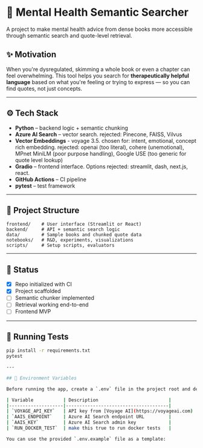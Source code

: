 # 🧠 Mental Health Semantic Searcher

A project to make mental health advice from dense books more accessible through semantic search and quote-level retrieval.

## ✨ Motivation

When you're dysregulated, skimming a whole book or even a chapter can feel overwhelming. This tool helps you search for **therapeutically helpful language** based on what you're feeling or trying to express — so you can find quotes, not just concepts.

---

## ⚙️ Tech Stack

- **Python** – backend logic + semantic chunking
- **Azure AI Search** – vector search. rejected: Pinecone, FAISS, Vilvus
- **Vector Embeddings** - voyage 3.5. chosen for: intent, emotional, concept rich embedding. rejected: openai (too literal), cohere (unemotional), MPnet MiniLM (poor purpose handling), Google USE (too generic for quote level lookup)
- **Gradio** – frontend interface. Options rejected: streamlit, dash, next.js, react.
- **GitHub Actions** – CI pipeline
- **pytest** – test framework

---

## 📂 Project Structure

```
frontend/    # User interface (Streamlit or React)
backend/     # API + semantic search logic
data/        # Sample books and chunked quote data
notebooks/   # R&D, experiments, visualizations
scripts/     # Setup scripts, evaluators
```

---

## 🚧 Status

- [x] Repo initialized with CI
- [x] Project scaffolded
- [ ] Semantic chunker implemented
- [ ] Retrieval working end-to-end
- [ ] Frontend MVP

---

## 🧪 Running Tests

```bash
pip install -r requirements.txt
pytest

---

## 🔐 Environment Variables

Before running the app, create a `.env` file in the project root and define the following:

| Variable           | Description                          |
|--------------------|--------------------------------------|
| `VOYAGE_API_KEY`   | API key from [Voyage AI](https://voyageai.com) |
| `AAIS_ENDPOINT`    | Azure AI Search endpoint URL         |
| `AAIS_KEY`         | Azure AI Search admin key            |
| `RUN_DOCKER_TEST`  | make this true to run docker tests   |

You can use the provided `.env.example` file as a template:
